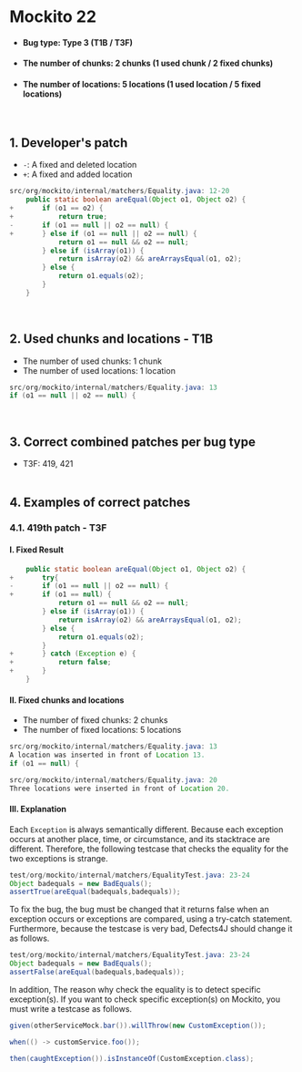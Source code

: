# Mockito 22
* <h4>Bug type: Type 3 (T1B / T3F)</h4>
* <h4>The number of chunks: 2 chunks (1 used chunk / 2 fixed chunks)</h4>
* <h4>The number of locations: 5 locations (1 used location / 5 fixed locations)</h4>
<br>

## 1. Developer's patch
* `-`: A fixed and deleted location
* `+`: A fixed and added location
```java
src/org/mockito/internal/matchers/Equality.java: 12-20
    public static boolean areEqual(Object o1, Object o2) {
+       if (o1 == o2) {            
+           return true;
-       if (o1 == null || o2 == null) {
+       } else if (o1 == null || o2 == null) {
            return o1 == null && o2 == null;
        } else if (isArray(o1)) {
            return isArray(o2) && areArraysEqual(o1, o2);
        } else {
            return o1.equals(o2);
        }
    }
```
<br>

## 2. Used chunks and locations - T1B
* The number of used chunks: 1 chunk
* The number of used locations: 1 location
```java
src/org/mockito/internal/matchers/Equality.java: 13
if (o1 == null || o2 == null) {
```
<br>

## 3. Correct combined patches per bug type
* T3F: 419, 421
<br><br>

## 4. Examples of correct patches
### 4.1. 419th patch - T3F
#### I. Fixed Result
```java
    public static boolean areEqual(Object o1, Object o2) {
+       try{
-       if (o1 == null || o2 == null) {
+       if (o1 == null) {
            return o1 == null && o2 == null;
        } else if (isArray(o1)) {
            return isArray(o2) && areArraysEqual(o1, o2);
        } else {
            return o1.equals(o2);
        }
+       } catch (Exception e) {
+           return false;
+       } 
    }
```

#### II. Fixed chunks and locations
* The number of fixed chunks: 2 chunks
* The number of fixed locations: 5 locations
```java
src/org/mockito/internal/matchers/Equality.java: 13
A location was inserted in front of Location 13.
if (o1 == null) {
```

```java
src/org/mockito/internal/matchers/Equality.java: 20
Three locations were inserted in front of Location 20.
```

#### III. Explanation
Each ```Exception``` is always semantically different. Because each exception occurs at another place, time, or circumstance, and its stacktrace are different. Therefore, the following testcase that checks the equality for the two exceptions is strange.
```java
test/org/mockito/internal/matchers/EqualityTest.java: 23-24
Object badequals = new BadEquals();
assertTrue(areEqual(badequals,badequals));
```

To fix the bug, the bug must be changed that it returns false when an exception occurs or exceptions are compared, using a try-catch statement. 
Furthermore, because the testcase is very bad, Defects4J should change it as follows.
```java
test/org/mockito/internal/matchers/EqualityTest.java: 23-24
Object badequals = new BadEquals();
assertFalse(areEqual(badequals,badequals));
```

In addition, The reason why check the equality is to detect specific exception(s). If you want to check specific exception(s) on Mockito, you must write a testcase as follows.
```java
given(otherServiceMock.bar()).willThrow(new CustomException());

when(() -> customService.foo());

then(caughtException()).isInstanceOf(CustomException.class);
```
<br><br>